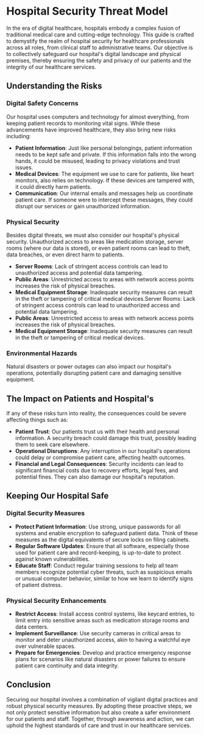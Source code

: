 # Hospital Security Threat Model

In the era of digital healthcare, hospitals embody a complex fusion of traditional medical care and cutting-edge technology. This guide is crafted to demystify the realm of hospital security for healthcare professionals across all roles, from clinical staff to administrative teams. Our objective is to collectively safeguard our hospital's digital landscape and physical premises, thereby ensuring the safety and privacy of our patients and the integrity of our healthcare services.

## Understanding the Risks

### Digital Safety Concerns
Our hospital uses computers and technology for almost everything, from keeping patient records to monitoring vital signs. While these advancements have improved healthcare, they also bring new risks including:

- **Patient Information**: Just like personal belongings, patient information needs to be kept safe and private. If this information falls into the wrong hands, it could be misused, leading to privacy violations and trust issues.
- **Medical Devices**: The equipment we use to care for patients, like heart monitors, also relies on technology. If these devices are tampered with, it could directly harm patients.
- **Communication**: Our internal emails and messages help us coordinate patient care. If someone were to intercept these messages, they could disrupt our services or gain unauthorized information.

### Physical Security
Besides digital threats, we must also consider our hospital's physical security. Unauthorized access to areas like medication storage, server rooms (where our data is stored), or even patient rooms can lead to theft, data breaches, or even direct harm to patients. 

- **Server Rooms**: Lack of stringent access controls can lead to unauthorized access and potential data tampering.
- **Public Areas**: Unrestricted access to areas with network access points increases the risk of physical breaches.
- **Medical Equipment Storage**: Inadequate security measures can result in the theft or tampering of critical medical devices.Server Rooms: Lack of stringent access controls can lead to unauthorized access and potential data tampering.
- **Public Areas**: Unrestricted access to areas with network access points increases the risk of physical breaches.
- **Medical Equipment Storage**: Inadequate security measures can result in the theft or tampering of critical medical devices.

### Environmental Hazards
Natural disasters or power outages can also impact our hospital's operations, potentially disrupting patient care and damaging sensitive equipment.

## The Impact on Patients and Hospital's
If any of these risks turn into reality, the consequences could be severe affecting things such as:

- **Patient Trust**: Our patients trust us with their health and personal information. A security breach could damage this trust, possibly leading them to seek care elsewhere.
- **Operational Disruptions**: Any interruption in our hospital's operations could delay or compromise patient care, affecting health outcomes.
- **Financial and Legal Consequences**: Security incidents can lead to significant financial costs due to recovery efforts, legal fees, and potential fines. They can also damage our hospital's reputation.

## Keeping Our Hospital Safe

### Digital Security Measures
- **Protect Patient Information**: Use strong, unique passwords for all systems and enable encryption to safeguard patient data. Think of these measures as the digital equivalents of secure locks on filing cabinets.
- **Regular Software Updates**: Ensure that all software, especially those used for patient care and record-keeping, is up-to-date to protect against known vulnerabilities.
- **Educate Staff**: Conduct regular training sessions to help all team members recognize potential cyber threats, such as suspicious emails or unusual computer behavior, similar to how we learn to identify signs of patient distress.

### Physical Security Enhancements
- **Restrict Access**: Install access control systems, like keycard entries, to limit entry into sensitive areas such as medication storage rooms and data centers.
- **Implement Surveillance**: Use security cameras in critical areas to monitor and deter unauthorized access, akin to having a watchful eye over vulnerable spaces.
- **Prepare for Emergencies**: Develop and practice emergency response plans for scenarios like natural disasters or power failures to ensure patient care continuity and data integrity.

## Conclusion
Securing our hospital involves a combination of vigilant digital practices and robust physical security measures. By adopting these proactive steps, we not only protect sensitive information but also create a safer environment for our patients and staff. Together, through awareness and action, we can uphold the highest standards of care and trust in our healthcare services.
